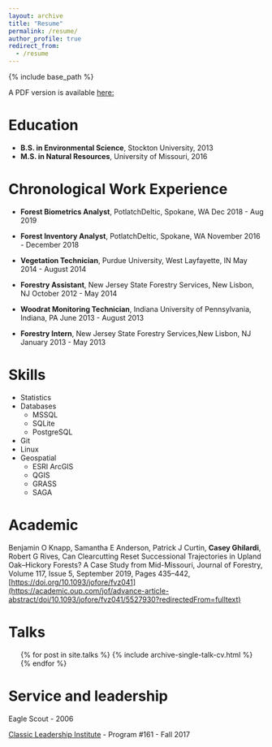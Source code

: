 ```yaml
---
layout: archive
title: "Resume"
permalink: /resume/
author_profile: true
redirect_from:
  - /resume
---
```


{% include base_path %}

A PDF version is available [here:](/files/Ghilardi_Resume_11_2019.pdf)

Education
======
* **B.S. in Environmental Science**, Stockton University, 2013
* **M.S. in Natural Resources**, University of Missouri, 2016

Chronological Work Experience
======
* **Forest Biometrics Analyst**,
PotlatchDeltic, Spokane, WA
Dec 2018 - Aug 2019

* **Forest Inventory Analyst**,
PotlatchDeltic, Spokane, WA
November 2016 - December 2018

* **Vegetation Technician**, 
Purdue University, West Layfayette, IN
May 2014 - August 2014

* **Forestry Assistant**,
New Jersey State Forestry Services, New Lisbon, NJ
October 2012 - May 2014

* **Woodrat Monitoring Technician**,
Indiana University of Pennsylvania, Indiana, PA
June 2013 - August 2013


* **Forestry Intern**,
New Jersey State Forestry Services,New Lisbon, NJ
January 2013 - May 2013

  
Skills
======
* Statistics
* Databases
  * MSSQL
  * SQLite
  * PostgreSQL
* Git
* Linux
* Geospatial
  * ESRI ArcGIS
  * QGIS
  * GRASS
  * SAGA 

Academic
======

Benjamin O Knapp, Samantha E Anderson, Patrick J Curtin, **Casey Ghilardi**, Robert G Rives, Can Clearcutting Reset Successional Trajectories in Upland Oak–Hickory Forests? A Case Study from Mid-Missouri, Journal of Forestry, Volume 117, Issue 5, September 2019, Pages 435–442, [https://doi.org/10.1093/jofore/fvz041](https://academic.oup.com/jof/advance-article-abstract/doi/10.1093/jofore/fvz041/5527930?redirectedFrom=fulltext)

Talks
======
  <ul>{% for post in site.talks %}
    {% include archive-single-talk-cv.html %}
  {% endfor %}</ul>
  
  
Service and leadership
======
Eagle Scout - 2006

[Classic Leadership Institute](https://www.classicleadershipinstitute.com/) - Program #161 - Fall 2017 
